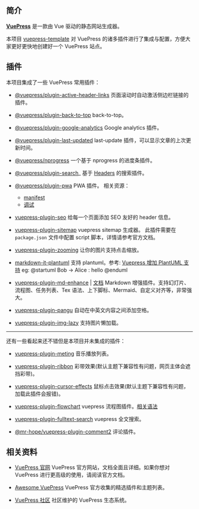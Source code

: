 ## 简介
[**VuePress**](https://vuepress.vuejs.org/zh/) 是一款由 Vue 驱动的静态网站生成器。

本项目 [vuepress-template](https://github.com/Seven-Steven/vuepress-template) 对 VuePress 的诸多插件进行了集成与配置，方便大家更好更快地创建好一个 VuePress 站点。

## 插件
本项目集成了一些 VuePress 常用插件：
- [@vuepress/plugin-active-header-links](https://vuepress.vuejs.org/zh/plugin/official/plugin-active-header-links.html)
页面滚动时自动激活侧边栏链接的插件。

- [@vuepress/plugin-back-to-top](https://vuepress.vuejs.org/zh/plugin/official/plugin-back-to-top.html)
back-to-top。

- [@vuepress/plugin-google-analytics](https://vuepress.vuejs.org/zh/plugin/official/plugin-google-analytics.html)
Google analytics 插件。

- [@vuepress/plugin-last-updated](https://vuepress.vuejs.org/zh/plugin/official/plugin-last-updated.html)
last-update 插件，可以显示文章的上次更新时间。

- [@vuepress/nprogress](https://vuepress.vuejs.org/zh/plugin/official/plugin-nprogress.html)
一个基于 nprogress 的进度条插件。

- [@vuepress/plugin-search](https://vuepress.vuejs.org/zh/plugin/official/plugin-search.html)_
基于 [Headers](https://vuepress.vuejs.org/zh/miscellaneous/glossary.html#headers) 的搜索插件。

- [@vuepress/plugin-pwa](https://vuepress.vuejs.org/zh/plugin/official/plugin-pwa.html)
PWA 插件。
相关资源：
  - [manifest](https://developer.mozilla.org/en-US/docs/Web/Manifest)
  - [调试](https://cloud.tencent.com/developer/article/1407619)

- [vuepress-plugin-seo](https://github.com/lorisleiva/vuepress-plugin-seo)
给每一个页面添加 SEO 友好的 header 信息。

- [vuepress-plugin-sitemap](https://github.com/ekoeryanto/vuepress-plugin-sitemap)
vuepress sitemap 生成器。
此插件需要在 `package.json` 文件中配置 script 脚本，详情请参考官方文档。

- [vuepress-plugin-zooming](https://vuepress-community.netlify.app/zh/plugins/zooming/)
让你的图片支持点击缩放。

- [markdown-it-plantuml](https://github.com/gmunguia/markdown-it-plantuml)
支持 plantuml。参考: [Vuepress 增加 PlantUML 支持](https://www.wkii.net/Tech/vuepress-add-plantUML-plugin.html)
eg: 
  @startuml
  Bob -> Alice : hello
  @enduml

- [vuepress-plugin-md-enhance](https://www.npmjs.com/package/vuepress-plugin-md-enhance) | [文档](https://vuepress-theme-hope.github.io/md-enhance/zh/)
Markdown 增强插件。支持幻灯片、流程图、任务列表、Tex 语法、上下脚标、Mermaid、自定义对齐等，非常强大。

- [vuepress-plugin-pangu](https://github.com/Shigma/vuepress-plugin-spacing)
自动在中英文内容之间添加空格。

- [vuepress-plugin-img-lazy](https://github.com/tolking/vuepress-plugin-img-lazy)
支持图片懒加载。

---

还有一些看起来还不错但是本项目并未集成的插件：
- [vuepress-plugin-meting](https://github.com/moefyit/vuepress-plugin-meting)
音乐播放列表。

- [vuepress-plugin-ribbon](https://github.com/moefyit/vuepress-plugin-ribbon)
彩带效果(默认主题下兼容性有问题，网页主体会遮挡彩带)。

- [vuepress-plugin-cursor-effects](https://github.com/moefyit/vuepress-plugin-cursor-effects)
鼠标点击效果(默认主题下兼容性有问题，加载此插件会报错)。

- [vuepress-plugin-flowchart](https://github.com/ulivz/vuepress-plugin-flowchart)
vuepress 流程图插件。[相关语法](https://github.com/adrai/flowchart.js)

- [vuepress-plugin-fulltext-search](https://github.com/leo-buneev/vuepress-plugin-fulltext-search)
vuepress 全文搜索。

- [@mr-hope/vuepress-plugin-comment2](https://www.npmjs.com/package/vuepress-plugin-comment2)
评论插件。

## 相关资料
- [VuePress 官网](https://vuepress.vuejs.org/zh/) 
  VuePress 官方网站，文档全面且详细。如果你想对 VuePress 进行更高级的使用，请阅读官方文档。

- [Awesome VuePress](https://github.com/vuepress/awesome-vuepress)
VuePress 官方收集的精选插件和主题列表。

- [VuePress 社区](https://vuepress-community.netlify.app/zh/)
社区维护的 VuePress 生态系统。